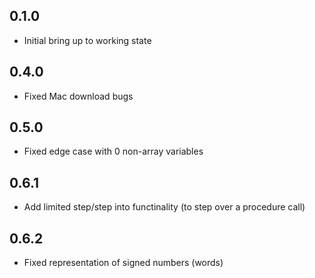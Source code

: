 ## 0.1.0
* Initial bring up to working state

## 0.4.0
* Fixed Mac download bugs

## 0.5.0
* Fixed edge case with 0 non-array variables

## 0.6.1
* Add limited step/step into functinality (to step over a procedure call)

## 0.6.2
* Fixed representation of signed numbers (words)